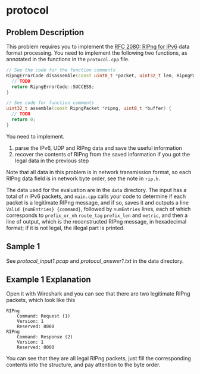 # protocol

## Problem Description

This problem requires you to implement the [RFC 2080: RIPng for IPv6](https://datatracker.ietf.org/doc/html/rfc2080) data format processing. You need to implement the following two functions, as annotated in the functions in the ``protocol.cpp`` file.

```cpp
// See the code for the function comments
RipngErrorCode disassemble(const uint8_t *packet, uint32_t len, RipngPacket *output) {
  // TODO
  return RipngErrorCode::SUCCESS;
}

// See code for function comments
uint32_t assemble(const RipngPacket *ripng, uint8_t *buffer) {
  // TODO
  return 0;
}
```

You need to implement.

1. parse the IPv6, UDP and RIPng data and save the useful information
2. recover the contents of RIPng from the saved information if you got the legal data in the previous step

Note that all data in this problem is in network transmission format, so each RIPng data field is in network byte order, see the note in `rip.h`.

The data used for the evaluation are in the `data` directory. The input has a total of $n$ IPv6 packets, and `main.cpp` calls your code to determine if each packet is a legitimate RIPng message, and if so, saves it and outputs a line `Valid {numEntries} {command}`, followed by `numEntries` lines, each of which corresponds to `prefix_or_nh` `route_tag` `prefix_len` and `metric`, and then a line of output, which is the reconstructed RIPng message, in hexadecimal format; if it is not legal, the illegal part is printed.

## Sample 1

See *protocol_input1.pcap* and *protocol_answer1.txt* in the data directory.

## Example 1 Explanation

Open it with Wireshark and you can see that there are two legitimate RIPng packets, which look like this

```text
RIPng
    Command: Request (1)
    Version: 1
    Reserved: 0000
RIPng
    Command: Response (2)
    Version: 1
    Reserved: 0000
```

You can see that they are all legal RIPng packets, just fill the corresponding contents into the structure, and pay attention to the byte order.
